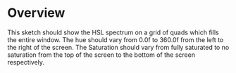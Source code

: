 # Overview

This sketch should show the HSL spectrum on a grid of quads which fills the
entire window.
The hue should vary from 0.0f to 360.0f from the left to the right of the
screen.
The Saturation should vary from fully saturated to no saturation from the top
of the screen to the bottom of the screen respectively.

